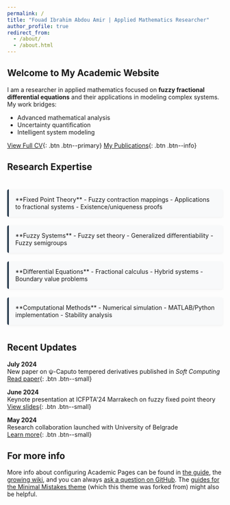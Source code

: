 ```yaml
---
permalink: /
title: "Fouad Ibrahim Abdou Amir | Applied Mathematics Researcher"
author_profile: true
redirect_from:
  - /about/
  - /about.html
---
```



## Welcome to My Academic Website

I am a researcher in applied mathematics focused on **fuzzy fractional differential equations** and their applications in modeling complex systems. My work bridges:

- Advanced mathematical analysis
- Uncertainty quantification
- Intelligent system modeling

[View Full CV](/cv/){: .btn .btn--primary} [My Publications](/publications/){: .btn .btn--info}

## Research Expertise

<div class="expertise-grid">

<div class="expertise-card" markdown="1">
**Fixed Point Theory**  
- Fuzzy contraction mappings  
- Applications to fractional systems  
- Existence/uniqueness proofs
</div>

<div class="expertise-card" markdown="1">
**Fuzzy Systems**  
- Fuzzy set theory  
- Generalized differentiability  
- Fuzzy semigroups
</div>

<div class="expertise-card" markdown="1">
**Differential Equations**  
- Fractional calculus  
- Hybrid systems  
- Boundary value problems
</div>

<div class="expertise-card" markdown="1">
**Computational Methods**  
- Numerical simulation  
- MATLAB/Python implementation  
- Stability analysis
</div>

</div>

## Recent Updates

**July 2024**  
New paper on ψ-Caputo tempered derivatives published in *Soft Computing*  
[Read paper](https://doi.org/10.1007/s00500-024-09821-w){: .btn .btn--small}

**June 2024**  
Keynote presentation at ICFPTA'24 Marrakech on fuzzy fixed point theory  
[View slides](/files/slides/icfpta2024-slides.pdf){: .btn .btn--small}

**May 2024**  
Research collaboration launched with University of Belgrade  
[Learn more](/projects/){: .btn .btn--small}

<style>
.expertise-grid {
  display: grid;
  grid-template-columns: repeat(auto-fit, minmax(250px, 1fr));
  gap: 20px;
  margin: 40px 0;
}
.expertise-card {
  background: #f8f9fa;
  border-left: 4px solid #2c3e50;
  border-radius: 4px;
  padding: 15px;
  box-shadow: 0 2px 5px rgba(0,0,0,0.05);
  transition: transform 0.3s;
}
.expertise-card:hover {
  transform: translateY(-5px);
}
.btn--small {
  padding: 3px 8px;
  font-size: 0.8em;
  margin-top: 5px;
}
</style>
For more info
------
More info about configuring Academic Pages can be found in [the guide](https://academicpages.github.io/markdown/), the [growing wiki](https://github.com/academicpages/academicpages.github.io/wiki), and you can always [ask a question on GitHub](https://github.com/academicpages/academicpages.github.io/discussions). The [guides for the Minimal Mistakes theme](https://mmistakes.github.io/minimal-mistakes/docs/configuration/) (which this theme was forked from) might also be helpful.
